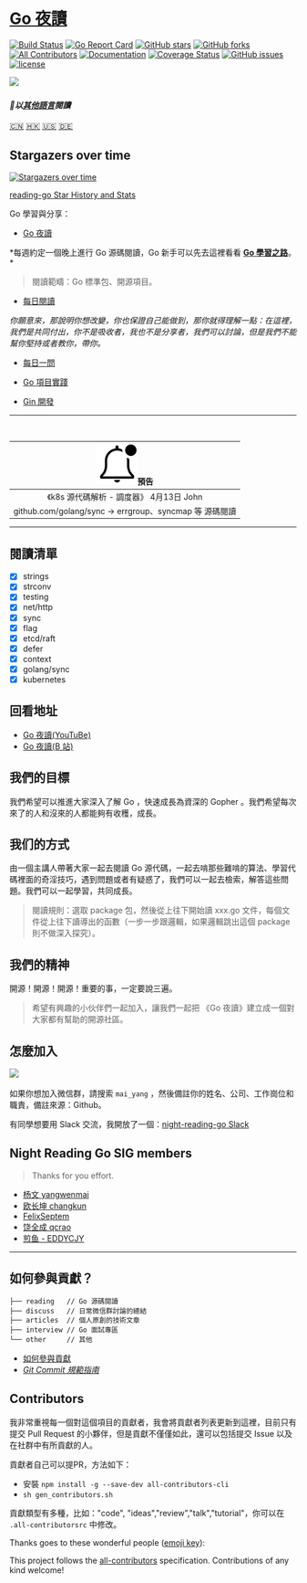 # [Go 夜讀](https://reading.developerlearning.cn/)
[![Build Status](https://travis-ci.org/developer-learning/reading-go.svg?branch=master)](https://travis-ci.org/developer-learning/reading-go) [![Go Report Card](https://goreportcard.com/badge/github.com/developer-learning/reading-go)](https://goreportcard.com/report/github.com/developer-learning/reading-go) [![GitHub stars](https://img.shields.io/github/stars/developer-learning/reading-go.svg?label=Stars)](https://github.com/developer-learning/reading-go) [![GitHub forks](https://img.shields.io/github/forks/developer-learning/reading-go.svg?label=Fork)](https://github.com/developer-learning/reading-go) [![All Contributors](https://img.shields.io/badge/all_contributors-0-orange.svg?style=flat-square)](#contributors) [![Documentation](https://godoc.org/github.com/developer-learning/reading-go?status.svg)](http://godoc.org/github.com/developer-learning/reading-go) [![Coverage Status](https://coveralls.io/repos/github/developer-learning/reading-go/badge.svg?branch=master)](https://coveralls.io/github/developer-learning/reading-go?branch=master) [![GitHub issues](https://img.shields.io/github/issues/developer-learning/reading-go.svg?label=Issue)](https://github.com/developer-learning/reading-go/issues) [![license](https://img.shields.io/github/license/developer-learning/reading-go.svg)](https://github.com/developer-learning/reading-go/blob/master/LICENSE)

<img src="https://raw.githubusercontent.com/developer-learning/reading-go/master/static/images/2018-12-11-night-reading-go.jpg" width="400px;"/>

#### *以[其他語言](Translations.md)閱讀*

[🇨🇳](README.md)
[🇭🇰](README.cht.md)
[🇺🇸](README.en.md)
[🇩🇪](README.de.md)

## Stargazers over time

[![Stargazers over time](https://starcharts.herokuapp.com/developer-learning/reading-go.svg)](https://starcharts.herokuapp.com/developer-learning/reading-go)

[reading-go Star History and Stats](https://seladb.github.io/StarTrack-js/#/preload?r=developer-learning,night-reading-go)

Go 學習與分享：

- [Go 夜讀](https://github.com/developer-learning/reading-go/labels/Go%20%E5%A4%9C%E8%AF%BB)

*每週約定一個晚上進行 Go 源碼閱讀，Go 新手可以先去這裡看看 **[Go 學習之路](https://github.com/developer-learning/learning-golang)**。 *
>閱讀範疇：Go 標準包、開源項目。

- [每日閱讀](https://github.com/developer-learning/reading-go/labels/%E6%AF%8F%E6%97%A5%E9%98%85%E8%AF%BB)

*你願意來，那說明你想改變，你也保證自己能做到，那你就得理解一點：在這裡，我們是共同付出，你不是吸收者，我也不是分享者，我們可以討論，但是我們不能幫你堅持或者教你，帶你。*

- [每日一問](https://github.com/developer-learning/reading-go/labels/%E6%AF%8F%E6%97%A5%E4%B8%80%E9%97%AE)

- [Go 項目實踐](https://github.com/developer-learning/reading-go/labels/Go%20%E9%A1%B9%E7%9B%AE%E5%AE%9E%E8%B7%B5)
- [Gin 開發](https://github.com/developer-learning/reading-go/labels/Gin%20%E5%BC%80%E5%8F%91)

----

<br>

|![notification](/static/images/bell-outline-badged.svg)預告|
|:------------------:|
| 《k8s 源代碼解析 - 調度器》 4月13日 John|
| github.com/golang/sync -> errgroup、syncmap 等 源碼閱讀 |

----

## 閱讀清單

- [x] strings
- [x] strconv
- [x] testing
- [x] net/http
- [x] sync
- [x] flag
- [x] etcd/raft
- [x] defer
- [x] context
- [x] golang/sync
- [x] kubernetes

## 回看地址

- [Go 夜讀(YouTuBe)](https://www.youtube.com/channel/UCZwrjDu5Rf6O_CX2CVx7n8Q?sub_confirmation=1)
- [Go 夜讀(B 站)](https://space.bilibili.com/326749661)

## 我們的目標

我們希望可以推進大家深入了解 Go ，快速成長為資深的 Gopher 。我們希望每次來了的人和沒來的人都能夠有收穫，成長。

## 我们的方式

由一個主講人帶著大家一起去閱讀 Go 源代碼，一起去啃那些難啃的算法、學習代碼裡面的奇淫技巧，遇到問題或者有疑惑了，我們可以一起去檢索，解答這些問題。我們可以一起學習，共同成長。

>閱讀規則：選取 package 包，然後從上往下開始讀 xxx.go 文件，每個文件從上往下讀導出的函數（一步一步跟邏輯，如果邏輯跳出這個 package 則不做深入探究）。

## 我們的精神

開源！開源！開源！重要的事，一定要說三遍。

>希望有興趣的小伙伴們一起加入，讓我們一起把 《Go 夜讀》建立成一個對大家都有幫助的開源社區。

## 怎麼加入

<img src="/static/images/wechat_reading_go.jpg" width="400px;"/>

如果你想加入微信群，請搜索 `mai_yang` ，然後備註你的姓名、公司、工作崗位和職責，備註來源：Github。

有同學想要用 Slack 交流，我開放了一個：[night-reading-go Slack](https://join.slack.com/t/night-reading-go/shared_invite/enQtNjQ4NjQ5MjcwMDgwLTI5N2RhZDY3YTk3ZTE1MjM0ZmQ3ODNiMmQ4MWZhODlkZmQ0YTg5YmMxYTQzMmUwZDNiMmZkODdhNWIwNzExOWY)

## Night Reading Go SIG members

>Thanks for you effort.

- [杨文 yangwenmai](https://github.com/yangwenmai)
- [欧长坤 changkun](https://github.com/changkun)
- [FelixSeptem](https://github.com/FelixSeptem)
- [饶全成 qcrao](https://github.com/qcrao)
- [煎鱼 - EDDYCJY](https://github.com/EDDYCJY)

----

## 如何參與貢獻？

```sh
├── reading   // Go 源碼閱讀
├── discuss   // 日常微信群討論的總結
├── articles  // 個人原創的技術文章
├── interview // Go 面試專區
└── other     // 其他
```

- [如何參與貢獻](https://github.com/developer-learning/reading-go/blob/master/CONTRIBUTING.md)
- *[Git Commit 規範指南](https://docs.google.com/document/d/1QrDFcIiPjSLDn3EL15IJygNPiHORgU1_OOAqWjiDU5Y/edit?pref=2&pli=1#)*

## Contributors

我非常重視每一個對這個項目的貢獻者，我會將貢獻者列表更新到這裡，目前只有提交 Pull Request 的小夥伴，但是貢獻不僅僅如此，還可以包括提交 Issue 以及在社群中有所貢獻的人。

貢獻者自己可以提PR，方法如下：

- 安裝 `npm install -g --save-dev all-contributors-cli`
- `sh gen_contributors.sh`

貢獻類型有多種，比如："code", "ideas","review","talk","tutorial"，你可以在 `.all-contributorsrc` 中修改。

Thanks goes to these wonderful people ([emoji key](https://github.com/kentcdodds/all-contributors#emoji-key)):

<!-- ALL-CONTRIBUTORS-LIST:START - Do not remove or modify this section -->
<!-- prettier-ignore -->
<!-- ALL-CONTRIBUTORS-LIST:END -->

This project follows the [all-contributors](https://github.com/kentcdodds/all-contributors) specification. Contributions of any kind welcome!
